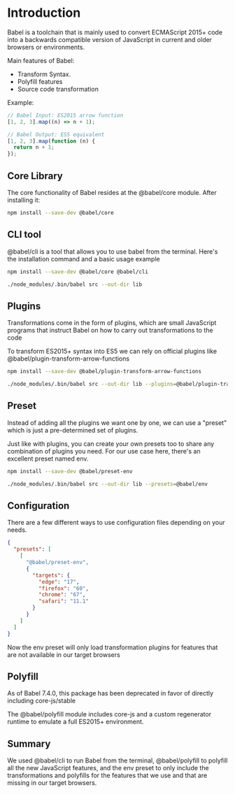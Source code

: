 # Introduction

Babel is a toolchain that is mainly used to convert ECMAScript 2015+ code into a backwards compatible version of JavaScript in current and older browsers or environments.

Main features of Babel:

- Transform Syntax.
- Polyfill features
- Source code transformation

Example:

```js
// Babel Input: ES2015 arrow function
[1, 2, 3].map((n) => n + 1);

// Babel Output: ES5 equivalent
[1, 2, 3].map(function (n) {
  return n + 1;
});
```

## Core Library

The core functionality of Babel resides at the @babel/core module. After installing it:

```bash
npm install --save-dev @babel/core
```

## CLI tool

@babel/cli is a tool that allows you to use babel from the terminal. Here's the installation command and a basic usage example

```bash
npm install --save-dev @babel/core @babel/cli

./node_modules/.bin/babel src --out-dir lib
```

## Plugins

Transformations come in the form of plugins, which are small JavaScript programs that instruct Babel on how to carry out transformations to the code

To transform ES2015+ syntax into ES5 we can rely on official plugins like @babel/plugin-transform-arrow-functions

```bash
npm install --save-dev @babel/plugin-transform-arrow-functions

./node_modules/.bin/babel src --out-dir lib --plugins=@babel/plugin-transform-arrow-functions
```

## Preset

Instead of adding all the plugins we want one by one, we can use a "preset" which is just a pre-determined set of plugins.

Just like with plugins, you can create your own presets too to share any combination of plugins you need. For our use case here, there's an excellent preset named env.

```bash
npm install --save-dev @babel/preset-env

./node_modules/.bin/babel src --out-dir lib --presets=@babel/env
```

## Configuration

There are a few different ways to use configuration files depending on your needs.

```json
{
  "presets": [
    [
      "@babel/preset-env",
      {
        "targets": {
          "edge": "17",
          "firefox": "60",
          "chrome": "67",
          "safari": "11.1"
        }
      }
    ]
  ]
}
```

Now the env preset will only load transformation plugins for features that are not available in our target browsers

## Polyfill

As of Babel 7.4.0, this package has been deprecated in favor of directly including core-js/stable

The @babel/polyfill module includes core-js and a custom regenerator runtime to emulate a full ES2015+ environment.

## Summary

We used @babel/cli to run Babel from the terminal, @babel/polyfill to polyfill all the new JavaScript features, and the env preset to only include the transformations and polyfills for the features that we use and that are missing in our target browsers.
